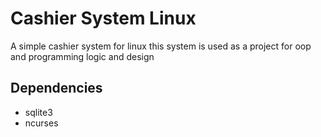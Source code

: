 # Cashier System Linux

A simple cashier system for linux this system is used as a project for oop and programming logic and design
## Dependencies

- sqlite3
- ncurses
